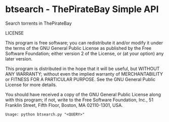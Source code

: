 # btsearch - ThePirateBay Simple API

Search torrents in ThePirateBay

LICENSE

This program is free software; you can redistribute it and/or modify
       it under the terms of the GNU General Public License as published by
       the Free Software Foundation; either version 2 of the License, or
       (at your option) any later version.
       
This program is distributed in the hope that it will be useful,
       but WITHOUT ANY WARRANTY; without even the implied warranty of
       MERCHANTABILITY or FITNESS FOR A PARTICULAR PURPOSE.  See the
       GNU General Public License for more details.
       
You should have received a copy of the GNU General Public License
       along with this program; if not, write to the Free Software
       Foundation, Inc., 51 Franklin Street, Fifth Floor, Boston,
       MA 02110-1301, USA.

``` Usage: python btsearch.py "<QUERY>" ```

 

